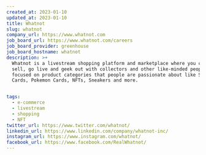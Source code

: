```yaml
---
created_at: 2023-01-10
updated_at: 2023-01-10
title: Whatnot
slug: whatnot
company_url: https://www.whatnot.com
job_board_url: https://www.whatnot.com/careers
job_board_provider: greenhouse
job_board_hostname: whatnot
description: >+
  Whatnot is a livestream shopping platform and marketplace where you can buy,
  sell, go live and geek out with collectors and other like-minded people. We're
  focused on product categories that people are passionate about like Sports
  Cards, Pokemon Cards, NFTs, Sneakers and more.


tags:
  - e-commerce
  - livestream
  - shopping
  - NFT
twitter_url: https://www.twitter.com/whatnot/
linkedin_url: https://www.linkedin.com/company/whatnot-inc/
instagram_url: https://www.instagram.com/whatnot/
facebook_url: https://www.facebook.com/RealWhatnot/
---
```

